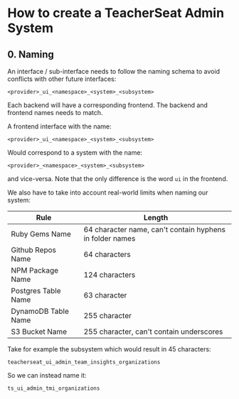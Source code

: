 # How to create a TeacherSeat Admin System

## 0. Naming


An interface / sub-interface needs to follow the naming schema to avoid conflicts with other future interfaces: 

```
<provider>_ui_<namespace>_<system>_<subsystem>
```

Each backend will have a corresponding frontend. The backend and frontend names needs to match.

A frontend interface with the name:
```
<provider>_ui_<namespace>_<system>_<subsystem>
```

Would correspond to a system with the name:
```
<provider>_<namespace>_<system>_<subsystem>
```

and vice-versa. Note that the only difference is the word ```ui``` in the frontend.


We also have to take into account real-world limits when naming our system:



| Rule | Length |
|---|---|
| Ruby Gems Name| 64 character name, can't contain hyphens in folder names |
| Github Repos Name | 64 characters |
| NPM Package Name | 124 characters |
| Postgres Table Name | 63 character | 
| DynamoDB Table Name | 255 character | 
| S3 Bucket Name | 255 character, can't contain underscores | 

Take for example the subsystem which would result in 45 characters:

```
teacherseat_ui_admin_team_insights_organizations
```

So we can instead name it:

```
ts_ui_admin_tmi_organizations
```
